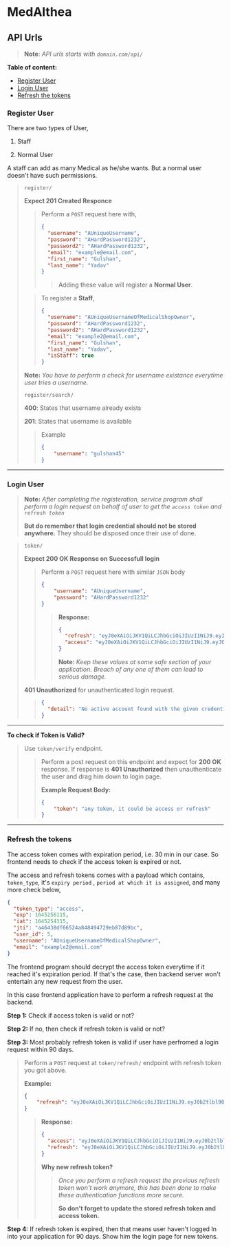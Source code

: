 # MedAlthea

## API Urls

> **Note**: *API urls starts with `domain.com/api/`*

**Table of content:**

  - [Register User](#register-user)
  - [Login User](#login-user)
  - [Refresh the tokens](#refresh-the-tokens)
### Register User

There are two types of User, 

1. Staff

2. Normal User

A staff can add as many Medical as he/she wants. But a normal user doesn't have such permissions.

> `register/`
> 
> **Expect 201 Created Responce**
> 
> > Perform a `POST` request here with,
> > 
> > ```json
> > {
> >   "username": "AUniqueUsername",
> >   "password": "AHardPassword1232",
> >   "password2": "AHardPassword1232",
> >   "email": "example@email.com",
> >   "first_name": "Gulshan",
> >   "last_name": "Yadav"
> > }
> > ```
> > 
> > >  Adding these value will register a **Normal User**.
> 
> > To register a **Staff**,
> > 
> > ```json
> > {
> >   "username": "AUniqueUsernameOfMedicalShopOwner",
> >   "password": "AHardPassword1232",
> >   "password2": "AHardPassword1232",
> >   "email": "example2@email.com",
> >   "first_name": "Gulshan",
> >   "last_name": "Yadav",
> >   "isStaff": true
> > }
> > ```
> 
> **Note:** *You have to perform a check for username existance everytime user tries a username.*
> 
> `register/search/`
> 
> **400**: States that username already exists
> 
> **201**: States that username is available
> 
> > Example
> > 
> > ```json
> > {
> >     "username": "gulshan45"
> > }
> > ```

____

### Login User

> **Note:** *After completing the registeration, service program shall perform a login request on behalf of user to get the `access token` and `refresh token`*
> 
> **But do remember that login credential should not be stored anywhere.** They should be disposed once their use of done.

> `token/`
> 
> **Expect 200 OK Response on Successfull login**
> 
> > Perform a `POST` request here with similar `JSON` body
> > 
> > ```json
> > {
> >     "username": "AUniqueUsername",
> >     "password": "AHardPassword1232"   
> > }
> > ```
> > 
> > > **Response:**
> > > 
> > > ```json
> > > {
> > >   "refresh": "eyJ0eXAiOiJKV1QiLCJhbGciOiJIUzI1NiJ9.eyJ0b2tlbl90eXBlIjoicmVmcmVzaCIsImV4cCI6MTY1MzAzMDMxNSwiaWF0IjoxNjQ1MjU0MzE1LCJqdGkiOiJhODU4YTIzMzcwOTY0ZmY0YTFhOTcyNWFkYmQwZDJlMyIsInVzZXJfaWQiOjUsInVzZXJuYW1lIjoiQVVuaXF1ZVVzZXJuYW1lT2ZNZWRpY2FsU2hvcE93bmVyIiwiZW1haWwiOiJleGFtcGxlMkBlbWFpbC5jb20ifQ.aIrNRfzvFvMiC582VebHnknBGP9MxgwSgdeG8IsRxmM",
> > >   "access": "eyJ0eXAiOiJKV1QiLCJhbGciOiJIUzI1NiJ9.eyJ0b2tlbl90eXBlIjoiYWNjZXNzIiwiZXhwIjoxNjQ1MjU2MTE1LCJpYXQiOjE2NDUyNTQzMTUsImp0aSI6ImE0NjQzOGRmNjY1MjRhODQ4NDk0NzI5ZWI4N2Q4OWJjIiwidXNlcl9pZCI6NSwidXNlcm5hbWUiOiJBVW5pcXVlVXNlcm5hbWVPZk1lZGljYWxTaG9wT3duZXIiLCJlbWFpbCI6ImV4YW1wbGUyQGVtYWlsLmNvbSJ9.o5zxI4AYZlXX0iLhQLKjoz-t28wOz2_7UspDGn5IOUk"
> > > }
> > > ```
> > > 
> > > **Note:** *Keep these values at some safe section of your application. Breach of any one of them can lead to serious damage.*
> 
> **401 Unauthorized** for unauthenticated login request.
> 
> > ```json
> > {
> >   "detail": "No active account found with the given credentials"
> > }
> > ```

___

**To check if Token is Valid?**

> Use `token/verify` endpoint.
> 
> > Perform a post request on this endpoint and expect for **200 OK** response. If response is **401 Unauthorized** then unauthenticate the user and drag him down to login page.
> > 
> > **Example Request Body:**
> > 
> > ```json
> > {
> >     "token": "any token, it could be access or refresh"
> > }
> > ```

____

### Refresh the tokens

The access token comes with expiration period, i.e. 30 min in our case. So frontend needs to check if the access token is expired or not. 

The access and refresh tokens comes with a payload which contains, `token_type`, it's `expiry period` , `period at which it is assigned`, and many more check below, 

```json
{
  "token_type": "access",
  "exp": 1645256115,
  "iat": 1645254315,
  "jti": "a46438df66524a848494729eb87d89bc",
  "user_id": 5,
  "username": "AUniqueUsernameOfMedicalShopOwner",
  "email": "example2@email.com"
}
```

The frontend program should decrypt the access token everytime if it reached it's expiration period. If that's the case, then backend server won't entertain any new request from the user. 

In this case frontend application have to perform a refresh request at the backend.

**Step 1:** Check if access token is valid or not?

**Step 2:** If no, then check if refresh token is valid or not?

**Step 3:** Most probably refresh token is valid if user have perfromed a login request within 90 days. 

> Perform a `POST` request at `token/refresh/` endpoint with refresh token you got above.
> 
> **Example:**
> 
> ```json
> {
>     "refresh": "eyJ0eXAiOiJKV1QiLCJhbGciOiJIUzI1NiJ9.eyJ0b2tlbl90eXBlIjoicmVmcmVzaCIsImV4cCI6MTY1MzAzMDMxNSwiaWF0IjoxNjQ1MjU0MzE1LCJqdGkiOiJhODU4YTIzMzcwOTY0ZmY0YTFhOTcyNWFkYmQwZDJlMyIsInVzZXJfaWQiOjUsInVzZXJuYW1lIjoiQVVuaXF1ZVVzZXJuYW1lT2ZNZWRpY2FsU2hvcE93bmVyIiwiZW1haWwiOiJleGFtcGxlMkBlbWFpbC5jb20ifQ.aIrNRfzvFvMiC582VebHnknBGP9MxgwSgdeG8IsRxmM"
> }
> ```
> 
> > **Response:**
> > 
> > ```json
> > {
> >   "access": "eyJ0eXAiOiJKV1QiLCJhbGciOiJIUzI1NiJ9.eyJ0b2tlbl90eXBlIjoiYWNjZXNzIiwiZXhwIjoxNjQ1MjU3NzIwLCJpYXQiOjE2NDUyNTQzMTUsImp0aSI6ImI4NDZlMzI3NWJlNTQxNTQ5ZTIxNjBiMDUwMDA4NjZkIiwidXNlcl9pZCI6NSwidXNlcm5hbWUiOiJBVW5pcXVlVXNlcm5hbWVPZk1lZGljYWxTaG9wT3duZXIiLCJlbWFpbCI6ImV4YW1wbGUyQGVtYWlsLmNvbSJ9.V0dMf8ChXs7yTJB8xxeeVnW6-P4aRgMFihgnVhFHI6Q",
> >   "refresh": "eyJ0eXAiOiJKV1QiLCJhbGciOiJIUzI1NiJ9.eyJ0b2tlbl90eXBlIjoicmVmcmVzaCIsImV4cCI6MTY1MzAzMTkyMCwiaWF0IjoxNjQ1MjU1OTIwLCJqdGkiOiI0OTgyYWI5YjI4NTg0MWFjYTE2YTZiNWQwOWFkMjA1NSIsInVzZXJfaWQiOjUsInVzZXJuYW1lIjoiQVVuaXF1ZVVzZXJuYW1lT2ZNZWRpY2FsU2hvcE93bmVyIiwiZW1haWwiOiJleGFtcGxlMkBlbWFpbC5jb20ifQ.yEY4sZyxxtwl3crP5jAcPsg9XSIcRf7rqeQZ_lwfoNs"
> > }
> > ```
> > 
> > **Why new refresh token?**
> > 
> > > *Once you perform a refresh request the previous refresh token won't work anymore, this has been done to make these authentication functions more secure.*
> > > 
> > > **So don't forget to update the stored refresh token and access token.**

**Step 4:** If refresh token is expired, then that means user haven't logged In into your application for 90 days. Show him the login page for new tokens.
